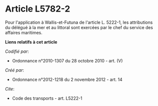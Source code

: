 # Article L5782-2

Pour l'application à Wallis-et-Futuna de l'article L. 5222-1, les attributions du délégué à la mer et au littoral sont
exercées par le chef du service des affaires maritimes.

**Liens relatifs à cet article**

_Codifié par_:

  - Ordonnance n°2010-1307 du 28 octobre 2010 - art. (V)

_Créé par_:

  - Ordonnance n°2012-1218 du 2 novembre 2012 - art. 14

_Cite_:

  - Code des transports - art. L5222-1
